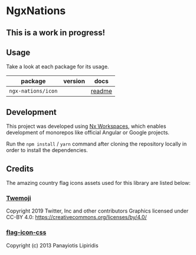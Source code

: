 # NgxNations

This is a work in progress!
---------------------------

## Usage

Take a look at each package for its usage.

|       package        |     version    |                 docs                 |
| :-----------------:  | :-----------:  | :----------------------------------: |
| `ngx-nations/icon`   |                | [readme](libs/icon/README.md)        |

## Development

This project was developed using [Nx Workspaces](https://nx.dev/angular), which enables development of monorepos like official Angular or Google projects.

Run the `npm install` / `yarn` command after cloning the repository locally in order to install the dependencies.

## Credits

The amazing country flag icons assets used for this library are listed below:

### [Twemoji](https://twemoji.twitter.com/)

Copyright 2019 Twitter, Inc and other contributors
Graphics licensed under CC-BY 4.0: https://creativecommons.org/licenses/by/4.0/

### [flag-icon-css](https://github.com/lipis/flag-icon-css)

Copyright (c) 2013 Panayiotis Lipiridis
